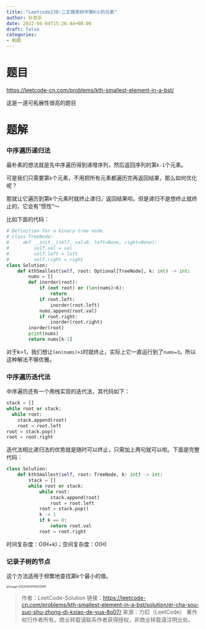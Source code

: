 ```yaml
---
title: "Leetcode230:二叉搜索树中第K小的元素"
author: 孙百乐
date: 2022-04-04T15:26:44+08:00
draft: false
categories: 
- 刷题
---
```


# 题目

https://leetcode-cn.com/problems/kth-smallest-element-in-a-bst/

这是一道可拓展性很高的题目

# 题解

### 中序遍历递归法

最朴素的想法就是先中序遍历得到递增序列，然后返回序列的第`k-1`个元素。

可是我们只需要第`k`个元素，不用把所有元素都遍历完再返回结果，那么如何优化呢？

那就让它遍历到第k个元素时就终止递归，返回结果呗。但是递归不是想终止就终止的，它会有“惯性”～

比如下面的代码：

```python
# Definition for a binary tree node.
# class TreeNode:
#     def __init__(self, val=0, left=None, right=None):
#         self.val = val
#         self.left = left
#         self.right = right
class Solution:
    def kthSmallest(self, root: Optional[TreeNode], k: int) -> int:
        nums = []
        def inorder(root):
            if (not root) or (len(nums)>k):
                return
            if root.left:
                inorder(root.left)
            nums.append(root.val)
            if root.right:
                inorder(root.right)
        inorder(root)
        print(nums)
        return nums[k-1]
```

对于k=1，我们想让`len(nums)>1`时就终止，实际上它一直运行到了`nums=3`。所以这种解法不够优雅。

### 中序遍历迭代法

中序遍历还有一个用栈实现的迭代法，其代码如下：

```python
stack = []
while root or stack:
  while root:
    stack.append(root)
    root = root.left
root = stack.pop()
root = root.right
```

迭代法相比递归法的优势就是随时可以终止，只需加上两句就可以啦。下面是完整代码：

```python
class Solution:
    def kthSmallest(self, root: TreeNode, k: int) -> int:
        stack = []
        while root or stack:
            while root:
                stack.append(root)
                root = root.left
            root = stack.pop()
            k -= 1
            if k == 0:
                return root.val
            root = root.right
```

时间复杂度：O(H+k)；空间复杂度：O(H)

### 记录子树的节点

这个方法适用于频繁地查找第k个最小的值。

<img src="https://cdn.jsdelivr.net/gh/leyouBaloy/mypic/img/image-20220404154420485.png" alt="image-20220404154420485" style="zoom: 50%;" />

> 作者：LeetCode-Solution
> 链接：https://leetcode-cn.com/problems/kth-smallest-element-in-a-bst/solution/er-cha-sou-suo-shu-zhong-di-kxiao-de-yua-8o07/
> 来源：力扣（LeetCode）
> 著作权归作者所有。商业转载请联系作者获得授权，非商业转载请注明出处。
